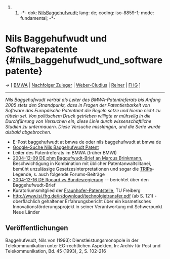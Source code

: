 1.  1.  -\*- dok: [NilsBaggehufwudt](NilsBaggehufwudt "wikilink"); lang:
        de; coding: iso-8859-1; mode: fundamental; -\*-

# Nils Baggehufwudt und Softwarepatente {#nils_baggehufwudt_und_softwarepatente}

-\> \[ [ BMWA](SwpatbmwaDe "wikilink") \| [ Nachfolger
Zuleger](ThomasZulegerDe "wikilink") \| [
Weber-Cludius](SwantjeWeberCludiusDe "wikilink") \| [
Reiner](GuenterReinerDe "wikilink") \| [ FHG](SwpatfhgDe "wikilink") \]

------------------------------------------------------------------------

*Nils Baggehufwudt vertrat als Leiter des BMWA-Patentreferats bis Anfang
2005 stets den Stnandpunkt, dass in Fragen der Patentierbarkeit von
Software das Europäische Patentamt die Regeln setze und hieran nicht zu
rütteln sei. Von politischem Druck getrieben willigte er mühselig in die
Durchführung von Versuchen ein, diese Linie durch wissenschaftliche
Studien zu untermauern. Diese Versuche misslangen, und die Serie wurde
alsbald abgebrochen.*

-   E-Post baggehufwudt at bmwa de oder nils baggehufwudt at bmwa de
-   [Google-Suche Nils Baggehufwudt
    Patent](http://www.google.de/search?q=Nils+Baggehufwudt+Patent&ie=ISO-8859-1&hl=de&btnG=Google-Suche&meta= "wikilink")
-   Leiter des Patentreferats im BMWA (früher BMWI)
-   [2004-12-09 DE phm Baggufwudt-Brief an Marcus
    Brinkmann](http://lists.ffii.org/archive/mails/swpat/2002/Dec/0032.html "wikilink"),
    Beschwichtigung in Kombination mit üblicher Patentanwaltslitanei,
    bemüht unzulässige Gesetzesinterpretationen und sogar die
    [TRIPs](TRIPs "wikilink")-Legende, s. auch folgende Forums-Beiträge
-   [2004-12-16 DE Rocard vs
    Bundesregierung](http://lists.ffii.org/archive/mails/neues/2002/Dec/0002.html "wikilink")
    \-- berichtet über den Baggehufwudt-Brief
-   Kuratoriumsmitglied der [
    Fraunhofer-Patentstelle](SwpatfhgpstDe "wikilink"), TU Freiberg
-   <http://www.isi.fhg.de/ir/download/technolgietransfer.pdf>
    (ab S. 121) - oberflächlich gehaltener Erfahrungsbericht über ein
    kosmetisches Innovationsförderungsprojekt in seiner Verantwortung
    mit Schwerpunkt Neue Länder

## Veröffentlichungen

Baggehufwudt, Nils von (1993): Dienstleistungsmonopole in der
Telekommunikation unter EG-rechtlichen Aspekten, In: Archiv für Post und
Telekommunikation, Bd. 45 (1993), 2, S. 102-216
